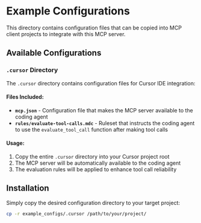# Example Configurations

This directory contains configuration files that can be copied into MCP client projects to integrate with this MCP server.

## Available Configurations

### `.cursor` Directory

The `.cursor` directory contains configuration files for Cursor IDE integration:

#### Files Included:

- **`mcp.json`** - Configuration file that makes the MCP server available to the coding agent
- **`rules/evaluate-tool-calls.mdc`** - Ruleset that instructs the coding agent to use the `evaluate_tool_call` function after making tool calls

#### Usage:

1. Copy the entire `.cursor` directory into your Cursor project root
2. The MCP server will be automatically available to the coding agent
3. The evaluation rules will be applied to enhance tool call reliability

## Installation

Simply copy the desired configuration directory to your target project:

```bash
cp -r example_configs/.cursor /path/to/your/project/
```
